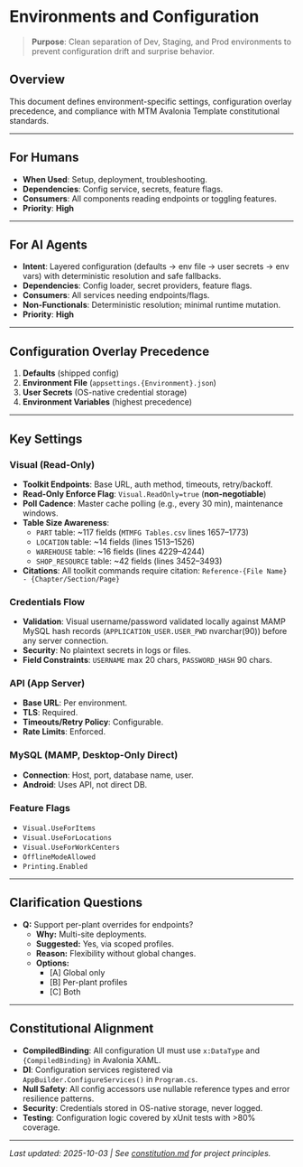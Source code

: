 # Environments and Configuration

> **Purpose**: Clean separation of Dev, Staging, and Prod environments to prevent configuration drift and surprise behavior.

## Overview

This document defines environment-specific settings, configuration overlay precedence, and compliance with MTM Avalonia Template constitutional standards.

---

## For Humans

- **When Used**: Setup, deployment, troubleshooting.
- **Dependencies**: Config service, secrets, feature flags.
- **Consumers**: All components reading endpoints or toggling features.
- **Priority**: **High**

---

## For AI Agents

- **Intent**: Layered configuration (defaults → env file → user secrets → env vars) with deterministic resolution and safe fallbacks.
- **Dependencies**: Config loader, secret providers, feature flags.
- **Consumers**: All services needing endpoints/flags.
- **Non-Functionals**: Deterministic resolution; minimal runtime mutation.
- **Priority**: **High**

---

## Configuration Overlay Precedence

1. **Defaults** (shipped config)
2. **Environment File** (`appsettings.{Environment}.json`)
3. **User Secrets** (OS-native credential storage)
4. **Environment Variables** (highest precedence)

---

## Key Settings

### Visual (Read-Only)

- **Toolkit Endpoints**: Base URL, auth method, timeouts, retry/backoff.
- **Read-Only Enforce Flag**: `Visual.ReadOnly=true` (**non-negotiable**)
- **Poll Cadence**: Master cache polling (e.g., every 30 min), maintenance windows.
- **Table Size Awareness**:
  - `PART` table: ~117 fields (`MTMFG Tables.csv` lines 1657–1773)
  - `LOCATION` table: ~14 fields (lines 1513–1526)
  - `WAREHOUSE` table: ~16 fields (lines 4229–4244)
  - `SHOP_RESOURCE` table: ~42 fields (lines 3452–3493)
- **Citations**: All toolkit commands require citation: `Reference-{File Name} - {Chapter/Section/Page}`

### Credentials Flow

- **Validation**: Visual username/password validated locally against MAMP MySQL hash records (`APPLICATION_USER.USER_PWD` nvarchar(90)) before any server connection.
- **Security**: No plaintext secrets in logs or files.
- **Field Constraints**: `USERNAME` max 20 chars, `PASSWORD_HASH` 90 chars.

### API (App Server)

- **Base URL**: Per environment.
- **TLS**: Required.
- **Timeouts/Retry Policy**: Configurable.
- **Rate Limits**: Enforced.

### MySQL (MAMP, Desktop-Only Direct)

- **Connection**: Host, port, database name, user.
- **Android**: Uses API, not direct DB.

### Feature Flags

- `Visual.UseForItems`
- `Visual.UseForLocations`
- `Visual.UseForWorkCenters`
- `OfflineModeAllowed`
- `Printing.Enabled`

---

## Clarification Questions

- **Q:** Support per-plant overrides for endpoints?
  - **Why:** Multi-site deployments.
  - **Suggested:** Yes, via scoped profiles.
  - **Reason:** Flexibility without global changes.
  - **Options:**
    - [A] Global only
    - [B] Per-plant profiles
    - [C] Both

---

## Constitutional Alignment

- **CompiledBinding**: All configuration UI must use `x:DataType` and `{CompiledBinding}` in Avalonia XAML.
- **DI**: Configuration services registered via `AppBuilder.ConfigureServices()` in `Program.cs`.
- **Null Safety**: All config accessors use nullable reference types and error resilience patterns.
- **Security**: Credentials stored in OS-native storage, never logged.
- **Testing**: Configuration logic covered by xUnit tests with >80% coverage.

---

_Last updated: 2025-10-03 | See [constitution.md](../.specify/memory/constitution.md) for project principles._
